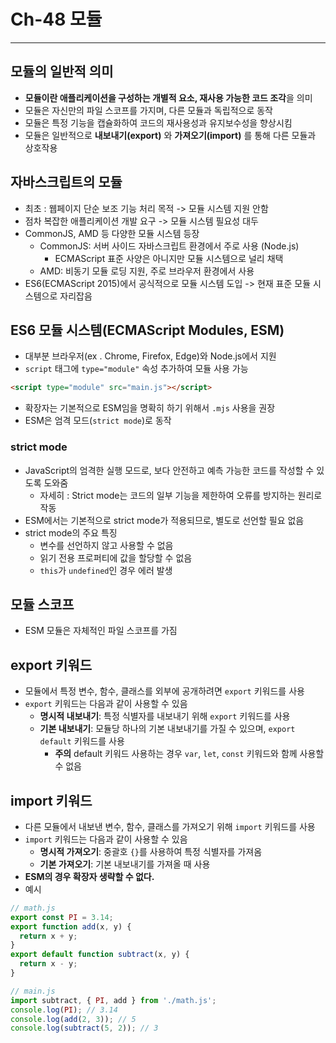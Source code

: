 # Ch-48 모듈

---

## 모듈의 일반적 의미
- **모듈이란 애플리케이션을 구성하는 개별적 요소, 재사용 가능한 코드 조각**을 의미
- 모듈은 자신만의 파일 스코프를 가지며, 다른 모듈과 독립적으로 동작
- 모듈은 특정 기능을 캡슐화하여 코드의 재사용성과 유지보수성을 향상시킴
- 모듈은 일반적으로 **내보내기(export)** 와 **가져오기(import)** 를 통해 다른 모듈과 상호작용

## 자바스크립트의 모듈
- 최초 : 웹페이지 단순 보조 기능 처리 목적 -> 모듈 시스템 지원 안함
- 점차 복잡한 애플리케이션 개발 요구 -> 모듈 시스템 필요성 대두
- CommonJS, AMD 등 다양한 모듈 시스템 등장
  - CommonJS: 서버 사이드 자바스크립트 환경에서 주로 사용 (Node.js)
    - ECMAScript 표준 사양은 아니지만 모듈 시스템으로 널리 채택
  - AMD: 비동기 모듈 로딩 지원, 주로 브라우저 환경에서 사용
- ES6(ECMAScript 2015)에서 공식적으로 모듈 시스템 도입 -> 현재 표준 모듈 시스템으로 자리잡음

## ES6 모듈 시스템(ECMAScript Modules, ESM)
- 대부분 브라우저(ex . Chrome, Firefox, Edge)와 Node.js에서 지원
- `script` 태그에 `type="module"` 속성 추가하여 모듈 사용 가능
```html
<script type="module" src="main.js"></script>
```
- 확장자는 기본적으로 ESM임을 명확히 하기 위해서 `.mjs` 사용을 권장
- ESM은 엄격 모드(`strict mode`)로 동작

### strict mode
- JavaScript의 엄격한 실행 모드로, 보다 안전하고 예측 가능한 코드를 작성할 수 있도록 도와줌
  - 자세히 : Strict mode는 코드의 일부 기능을 제한하여 오류를 방지하는 원리로 작동
- ESM에서는 기본적으로 strict mode가 적용되므로, 별도로 선언할 필요 없음
- strict mode의 주요 특징
  - 변수를 선언하지 않고 사용할 수 없음
  - 읽기 전용 프로퍼티에 값을 할당할 수 없음
  - `this`가 `undefined`인 경우 에러 발생

## 모듈 스코프
- ESM 모듈은 자체적인 파일 스코프를 가짐

## export 키워드
- 모듈에서 특정 변수, 함수, 클래스를 외부에 공개하려면 `export` 키워드를 사용
- `export` 키워드는 다음과 같이 사용할 수 있음
  - **명시적 내보내기**: 특정 식별자를 내보내기 위해 `export` 키워드를 사용
  - **기본 내보내기**: 모듈당 하나의 기본 내보내기를 가질 수 있으며, `export default` 키워드를 사용
    - **주의** default 키워드 사용하는 경우 `var`, `let`, `const` 키워드와 함께 사용할 수 없음

## import 키워드
- 다른 모듈에서 내보낸 변수, 함수, 클래스를 가져오기 위해 `import` 키워드를 사용
- `import` 키워드는 다음과 같이 사용할 수 있음
  - **명시적 가져오기**: 중괄호 `{}`를 사용하여 특정 식별자를 가져옴
  - **기본 가져오기**: 기본 내보내기를 가져올 때 사용
- **ESM의 경우 확장자 생략할 수 없다.**
- 예시
```js
// math.js
export const PI = 3.14;
export function add(x, y) {
  return x + y;
}
export default function subtract(x, y) {
  return x - y;
}
```
```js
// main.js
import subtract, { PI, add } from './math.js';  
console.log(PI); // 3.14
console.log(add(2, 3)); // 5
console.log(subtract(5, 2)); // 3
``` 